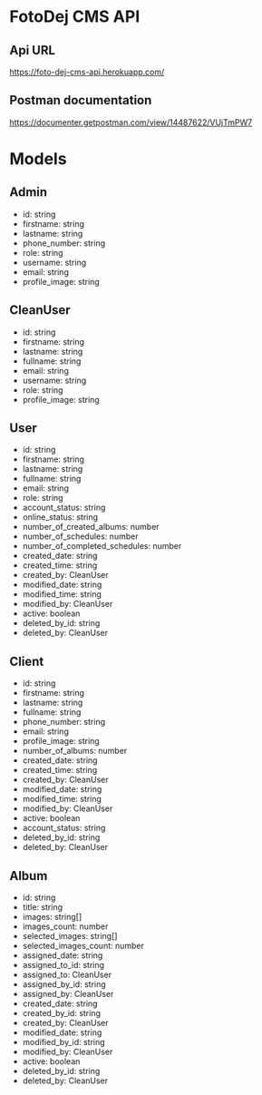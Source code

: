 # FotoDej CMS API

## Api URL
https://foto-dej-cms-api.herokuapp.com/

## Postman documentation
https://documenter.getpostman.com/view/14487622/VUjTmPW7

# Models

## Admin
- id: string
- firstname: string
- lastname: string
- phone_number: string
- role: string
- username: string
- email: string
- profile_image: string

## CleanUser
- id: string
- firstname: string
- lastname: string
- fullname: string
- email: string
- username: string
- role: string
- profile_image: string

## User
- id: string
- firstname: string
- lastname: string
- fullname: string
- email: string
- role: string
- account_status: string
- online_status: string
- number_of_created_albums: number
- number_of_schedules: number
- number_of_completed_schedules: number
- created_date: string
- created_time: string
- created_by: CleanUser
- modified_date: string
- modified_time: string
- modified_by: CleanUser
- active: boolean
- deleted_by_id: string
- deleted_by: CleanUser

## Client
- id: string
- firstname: string
- lastname: string
- fullname: string
- phone_number: string
- email: string
- profile_image: string
- number_of_albums: number
- created_date: string
- created_time: string
- created_by: CleanUser
- modified_date: string
- modified_time: string
- modified_by: CleanUser
- active: boolean
- account_status: string
- deleted_by_id: string
- deleted_by: CleanUser

## Album
- id: string
- title: string
- images: string[]
- images_count: number
- selected_images: string[]
- selected_images_count: number
- assigned_date: string
- assigned_to_id: string
- assigned_to: CleanUser
- assigned_by_id: string
- assigned_by: CleanUser
- created_date: string
- created_by_id: string
- created_by: CleanUser
- modified_date: string
- modified_by_id: string
- modified_by: CleanUser
- active: boolean
- deleted_by_id: string
- deleted_by: CleanUser
